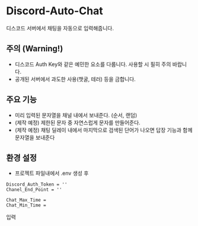 # Discord-Auto-Chat
디스코드 서버에서 채팅을 자동으로 입력해줍니다.

## 주의 (Warning!)
- 디스코드 Auth Key와 같은 예민한 요소를 다룹니다. 사용할 시 필히 주의 바랍니다.
- 공개된 서버에서 과도한 사용(챗굴, 테러) 등을 금합니다.

## 주요 기능
- 미리 입력된 문자열을 채널 내에서 보내준다. (순서, 랜덤)
- (제작 예정) 제한된 문자 중 자연스럽게 문자를 만들어준다.
- (제작 예정) 채팅 딜레이 내에서 마지막으로 검색된 단어가 나오면 답장 기능과 함께 문자열을 보내준다

## 환경 설정
- 프로젝트 파일내에서 .env 생성 후

```
Discord_Auth_Token = ''
Chanel_End_Point = ''

Chat_Max_Time = 
Chat_Min_Time = 
```

입력
